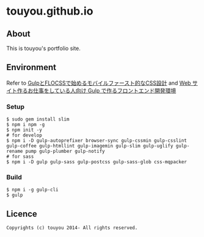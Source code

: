 # touyou.github.io

## About

This is touyou's portfolio site.

## Environment

Refer to [GulpとFLOCSSで始めるモバイルファースト的なCSS設計](https://www.pc-weblog.com/gulp-flocss/) and [Web サイト作るお仕事をしている人向け Gulp で作るフロントエンド開発環境](https://hyper-text.org/archives/2018/03/gulp_quick_start.shtml)

### Setup

```
$ sudo gem install slim
$ npm i npm -g
$ npm init -y
# for develop
$ npm i -D gulp-autoprefixer browser-sync gulp-cssmin gulp-csslint gulp-coffee gulp-htmllint gulp-imagemin gulp-slim gulp-uglify gulp-rename pump gulp-plumber gulp-notify
# for sass
$ npm i -D gulp gulp-sass gulp-postcss gulp-sass-glob css-mqpacker
```

### Build

```
$ npm i -g gulp-cli
$ gulp
```

## Licence

```
Copyrights (c) touyou 2014- All rights reserved.
```

